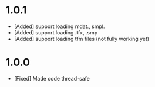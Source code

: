 # 1.0.1

* [Added] support loading mdat.<filename>, smpl.<filename>
* [Added] support loading <filename>.tfx, <filename>.smp
* [Added] support loading tfm files (not fully working yet)

# 1.0.0

* [Fixed] Made code thread-safe

